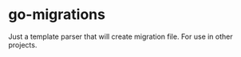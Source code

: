 # go-migrations

Just a template parser that will create migration file. For use in other projects.
